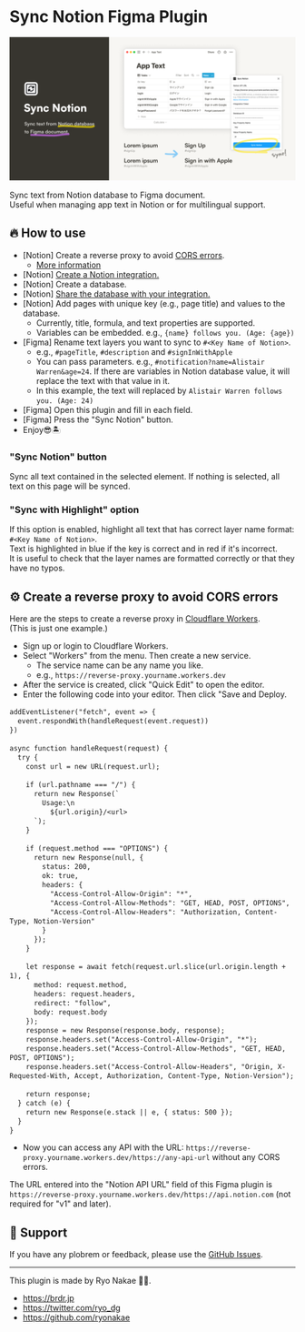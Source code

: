# Sync Notion Figma Plugin

![](./cover.png)

Sync text from Notion database to Figma document.  
Useful when managing app text in Notion or for multilingual support.

## 🔥 How to use

- \[Notion\] Create a reverse proxy to avoid [CORS errors](https://developer.mozilla.org/en-US/docs/Web/HTTP/CORS/Errors).
  - [More information](#%EF%B8%8F-create-a-reverse-proxy-to-avoid-cors-errors)
- \[Notion\] [Create a Notion integration.](https://developers.notion.com/docs/getting-started#step-1-create-an-integration)
- \[Notion\] Create a database.
- \[Notion\] [Share the database with your integration.](https://developers.notion.com/docs/getting-started#step-2-share-a-database-with-your-integration)
- \[Notion\] Add pages with unique key (e.g., page title) and values to the database.
  - Currently, title, formula, and text properties are supported.
  - Variables can be embedded. e.g., `{name} follows you. (Age: {age})`
- \[Figma\] Rename text layers you want to sync to `#<Key Name of Notion>`.
  - e.g., `#pageTitle`, `#description` and `#signInWithApple`
  - You can pass parameters. e.g., `#notification?name=Alistair Warren&age=24`. If there are variables in Notion database value, it will replace the text with that value in it.
  - In this example, the text will replaced by `Alistair Warren follows you. (Age: 24)`
- \[Figma\] Open this plugin and fill in each field.
- \[Figma\] Press the "Sync Notion" button.
- Enjoy😎🏝

### "Sync Notion" button

Sync all text contained in the selected element. If nothing is selected, all text on this page will be synced.

### "Sync with Highlight" option

If this option is enabled, highlight all text that has correct layer name format: `#<Key Name of Notion>`.  
Text is highlighted in blue if the key is correct and in red if it's incorrect.  
It is useful to check that the layer names are formatted correctly or that they have no typos.

## ⚙️ Create a reverse proxy to avoid CORS errors

Here are the steps to create a reverse proxy in [Cloudflare Workers](https://workers.cloudflare.com/).  
(This is just one example.)

- Sign up or login to Cloudflare Workers.
- Select "Workers" from the menu. Then create a new service.
  - The service name can be any name you like.
  - e.g., `https://reverse-proxy.yourname.workers.dev`
- After the service is created, click "Quick Edit" to open the editor.
- Enter the following code into your editor. Then click "Save and Deploy.

```
addEventListener("fetch", event => {
  event.respondWith(handleRequest(event.request))
})

async function handleRequest(request) {
  try {
    const url = new URL(request.url);

    if (url.pathname === "/") {
      return new Response(`
        Usage:\n
          ${url.origin}/<url>
      `);
    }

    if (request.method === "OPTIONS") {
      return new Response(null, {
        status: 200,
        ok: true,
        headers: {
          "Access-Control-Allow-Origin": "*",
          "Access-Control-Allow-Methods": "GET, HEAD, POST, OPTIONS",
          "Access-Control-Allow-Headers": "Authorization, Content-Type, Notion-Version"
        }
      });
    }

    let response = await fetch(request.url.slice(url.origin.length + 1), {
      method: request.method,
      headers: request.headers,
      redirect: "follow",
      body: request.body
    });
    response = new Response(response.body, response);
    response.headers.set("Access-Control-Allow-Origin", "*");
    response.headers.set("Access-Control-Allow-Methods", "GET, HEAD, POST, OPTIONS");
    response.headers.set("Access-Control-Allow-Headers", "Origin, X-Requested-With, Accept, Authorization, Content-Type, Notion-Version");

    return response;
  } catch (e) {
    return new Response(e.stack || e, { status: 500 });
  }
}
```

- Now you can access any API with the URL: `https://reverse-proxy.yourname.workers.dev/https://any-api-url` without any CORS errors.

The URL entered into the "Notion API URL" field of this Figma plugin is `https://reverse-proxy.yourname.workers.dev/https://api.notion.com` (not required for "v1" and later).

## 📮 Support

If you have any plobrem or feedback, please use the [GitHub Issues](https://github.com/ryonakae/figma-plugin-sync-notion/issues).

---

This plugin is made by Ryo Nakae 🙎‍♂️.

- https://brdr.jp
- https://twitter.com/ryo_dg
- https://github.com/ryonakae
